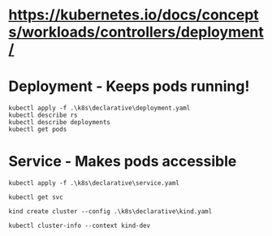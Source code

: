 # https://kubernetes.io/docs/concepts/workloads/controllers/deployment/

# Deployment - Keeps pods running!

    kubectl apply -f .\k8s\declarative\deployment.yaml 
    kubectl describe rs
    kubectl describe deployments
    kubectl get pods

# Service - Makes pods accessible 
    kubectl apply -f .\k8s\declarative\service.yaml  

    kubectl get svc

    kind create cluster --config .\k8s\declarative\kind.yaml

    kubectl cluster-info --context kind-dev
